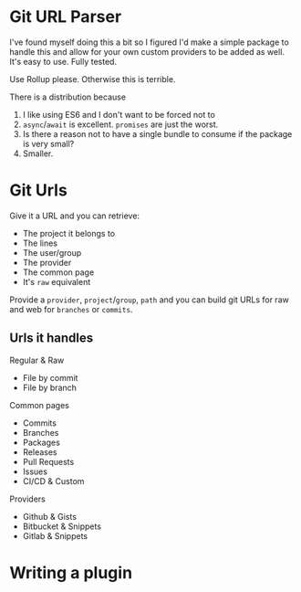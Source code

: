 # Git URL Parser
I've found myself doing this a bit so I figured I'd make a simple package to handle this and allow for your own custom providers to be added as well. It's easy to use. Fully tested.

Use Rollup please. Otherwise this is terrible.

There is a distribution because
1. I like using ES6 and I don't want to be forced not to
2. `async`/`await` is excellent. `promises` are just the worst.
3. Is there a reason not to have a single bundle to consume if the package is very small?
4. Smaller. 

# Git Urls
Give it a URL and you can retrieve:
* The project it belongs to
* The lines
* The user/group
* The provider
* The common page
* It's `raw` equivalent

Provide a `provider`, `project`/`group`, `path` and you can build git URLs for raw and web for `branches` or `commits`.

## Urls it handles
Regular & Raw
* File by commit
* File by branch

Common pages
* Commits
* Branches
* Packages
* Releases
* Pull Requests
* Issues
* CI/CD & Custom

Providers
* Github & Gists
* Bitbucket & Snippets
* Gitlab & Snippets

# Writing a plugin